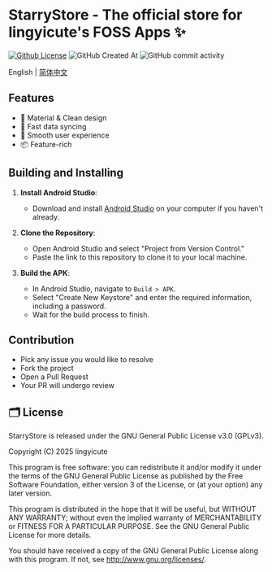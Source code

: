 # StarryStore - The official store for lingyicute's FOSS Apps ✨

[![Github License](https://img.shields.io/github/license/lingyicute/StarryStore?color=%2364f573&style=flat)](https://github.com/lingyicute/StarryStore/blob/master/COPYING)
![GitHub Created At](https://img.shields.io/github/created-at/lingyicute/StarryStore)
![GitHub commit activity](https://img.shields.io/github/commit-activity/y/lingyicute/StarryStore)

English | [简体中文](./README_ZH.md) 

## Features

* 🎨 Material & Clean design
* 🚀 Fast data syncing
* 🧭 Smooth user experience
* 📦 Feature-rich

## Building and Installing
1. **Install Android Studio**:
    - Download and install [Android Studio](https://developer.android.com/studio) on your computer if you haven't already.

2. **Clone the Repository**:
    - Open Android Studio and select "Project from Version Control."
    - Paste the link to this repository to clone it to your local machine.

3. **Build the APK**:
    - In Android Studio, navigate to `Build > APK`.
    - Select "Create New Keystore" and enter the required information, including a password.
    - Wait for the build process to finish.

## Contribution

- Pick any issue you would like to resolve
- Fork the project
- Open a Pull Request
- Your PR will undergo review

## 🗂️ License

StarryStore is released under the GNU General Public License v3.0 (GPLv3).

Copyright (C) 2025 lingyicute

This program is free software: you can redistribute it and/or modify
it under the terms of the GNU General Public License as published by
the Free Software Foundation, either version 3 of the License, or
(at your option) any later version.

This program is distributed in the hope that it will be useful,
but WITHOUT ANY WARRANTY; without even the implied warranty of
MERCHANTABILITY or FITNESS FOR A PARTICULAR PURPOSE.  See the
GNU General Public License for more details.

You should have received a copy of the GNU General Public License
along with this program.  If not, see <http://www.gnu.org/licenses/>.
